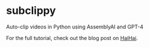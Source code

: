 # subclippy
Auto-clip videos in Python using AssemblyAI and GPT-4

For the full tutorial, check out the blog post on [HaiHai](https://www.haihai.ai/subclippy/). 